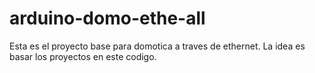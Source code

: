 # arduino-domo-ethe-all
Esta es el proyecto base para domotica a traves de ethernet. La idea es basar los proyectos en este codigo.
